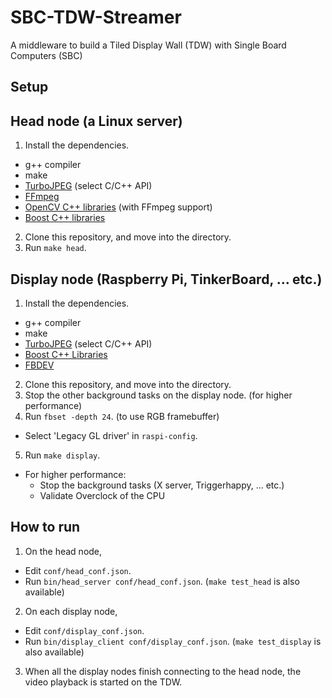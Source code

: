 # SBC-TDW-Streamer
A middleware to build a Tiled Display Wall (TDW) with Single Board Computers (SBC)

## Setup
## Head node (a Linux server)
1. Install the dependencies.
  - g++ compiler
  - make
  - [TurboJPEG](https://cdn.rawgit.com/libjpeg-turbo/libjpeg-turbo/master/doc/html/group___turbo_j_p_e_g.html) (select C/C++ API)
  - [FFmpeg](https://github.com/FFmpeg/FFmpeg)
  - [OpenCV C++ libraries](https://github.com/opencv/opencv) (with FFmpeg support)
  - [Boost C++ libraries](https://www.boost.org)
2. Clone this repository, and move into the directory.
3. Run `make head`.

## Display node (Raspberry Pi, TinkerBoard, ... etc.)
1. Install the dependencies.
  - g++ compiler
  - make
  - [TurboJPEG](https://cdn.rawgit.com/libjpeg-turbo/libjpeg-turbo/master/doc/html/group___turbo_j_p_e_g.html) (select C/C++ API)
  - [Boost C++ Libraries](https://www.boost.org)
  - [FBDEV](https://www.x.org/archive/X11R6.8.0/doc/fbdev.4.html)
2. Clone this repository, and move into the directory.
3. Stop the other background tasks on the display node. (for higher performance)
4. Run `fbset -depth 24`. (to use RGB framebuffer)
  - Select 'Legacy GL driver' in `raspi-config`.
5. Run `make display`.
  - For higher performance:
    - Stop the background tasks (X server, Triggerhappy, ... etc.)
    - Validate Overclock of the CPU

## How to run
1. On the head node,
  - Edit `conf/head_conf.json`.
  - Run `bin/head_server conf/head_conf.json`. (`make test_head` is also available)
2. On each display node,
  - Edit `conf/display_conf.json`.
  - Run `bin/display_client conf/display_conf.json`. (`make test_display` is also available)
3. When all the display nodes finish connecting to the head node, the video playback is started on the TDW.

